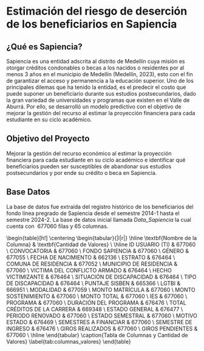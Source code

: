 # Estimación del riesgo de deserción de los beneficiarios en Sapiencia

## ¿Qué es Sapiencia?

Sapiencia es una entidad adscrita al distrito de Medellín cuya misión es otorgar créditos condonables o becas a los nacidos o residentes por al menos 3 años en el municipio de Medellín (Medellín, 2023), esto con el fin de garantizar el acceso y permanencia a la educación superior. Uno de los principales dilemas que ha tenido la entidad, es el predecir el costo que puede suponer un beneficiario durante sus estudios postsecundarios, dado la gran variedad de universidades y programas que existen en el Valle de Aburrá. Por ello, se desarrolló un modelo predictivo con el objetivo de mejorar la gestión del recurso al estimar la proyección financiera para cada estudiante en su ciclo académico.

## Objetivo del Proyecto

Mejorar la gestión del recurso económico al estimar la proyección financiera para cada estudiante en su ciclo académico e identificar qué beneficiarios pueden ser susceptibles de abandonar sus estudios postsecundarios y por ende su crédito o beca en Sapiencia.


## Base Datos

La base de datos fue extraída del registro histórico de los beneficiarios del fondo línea pregrado de Sapiencia desde el semestre 2014-1 hasta el semestre 2024-2. La base de datos inicial llamada _Data_Sapiencia_ la cual cuenta con  677060  filas y 65 columnas.

\begin{table}[h!]
\centering
\begin{tabular}{|l|r|}
\hline
\textbf{Nombre de la Columna} & \textbf{Cantidad de Valores} \\
\hline
ID USUARIO (TI) & 677060 \\
CONVOCATORIA & 677060 \\
FONDO SAPIENCIA & 677060 \\
GÉNERO & 677055 \\
FECHA DE NACIMIENTO & 662136 \\
ESTRATO & 676464 \\
COMUNA DE RESIDENCIA & 677052 \\
MUNICIPIO DE RESIDENCIA & 677060 \\
VICTIMA DEL CONFLICTO ARMADO & 676464 \\
HECHO VICTIMIZANTE & 676464 \\
SITUACIÓN DE DISCAPACIDAD & 676464 \\
TIPO DE DISCAPACIDAD & 676464 \\
PUNTAJE SISBEN & 665366 \\
LGTBI & 666951 \\
MODALIDAD & 677059 \\
MONTO MATRÍCULA & 677060 \\
MONTO SOSTENIMIENTO & 677060 \\
MONTO TOTAL & 677060 \\
IES & 677060 \\
PROGRAMA & 677060 \\
DURACIÓN DEL PROGRAMA & 676476 \\
TOTAL CRÉDITOS DE LA CARRERA & 669348 \\
ESTADO GENERAL & 676477 \\
PERIODO RENOVADO & 677060 \\
ESTADO SEMESTRAL & 677060 \\
MOTIVO ESTADO & 676469 \\
SEMESTRES A FINANCIAR & 677060 \\
SEMESTRE DE INGRESO & 676476 \\
GIROS REALIZADOS & 677060 \\
GIROS PENDIENTES & 677060 \\
\hline
\end{tabular}
\caption{Tabla de Columnas y Cantidad de Valores}
\label{tab:columnas_valores}
\end{table}



